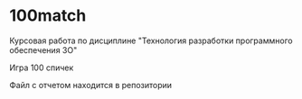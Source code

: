 # 100match
Курсовая работа по дисциплине "Технология разработки программного обеспечения ЗО"

Игра 100 спичек

Файл с отчетом находится в репозитории
